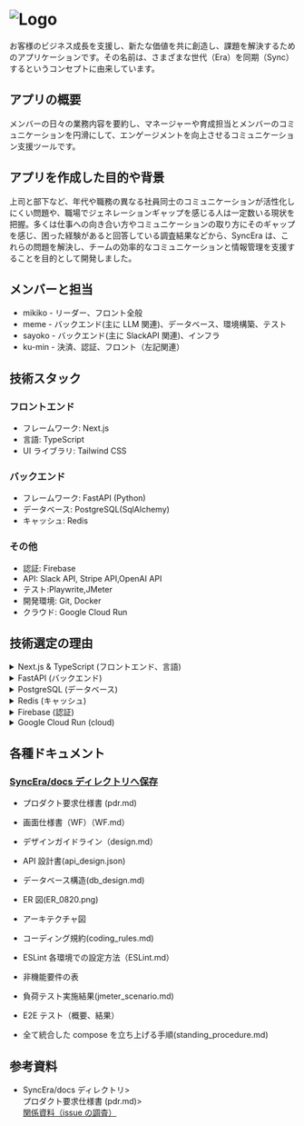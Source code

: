 # ![Logo](https://github.com/ms-engineer-bc24-06/SyncEra/blob/readme/versionup/docs/img/white_1.png)

お客様のビジネス成長を支援し、新たな価値を共に創造し、課題を解決するためのアプリケーションです。その名前は、さまざまな世代（Era）を同期（Sync）するというコンセプトに由来しています。

## アプリの概要

メンバーの日々の業務内容を要約し、マネージャーや育成担当とメンバーのコミュニケーションを円滑にして、エンゲージメントを向上させるコミュニケーション支援ツールです。

## アプリを作成した目的や背景

上司と部下など、年代や職務の異なる社員同士のコミュニケーションが活性化しにくい問題や、職場でジェネレーションギャップを感じる人は一定数いる現状を把握。多くは仕事への向き合い方やコミュニケーションの取り方にそのギャップを感じ、困った経験があると回答している調査結果などから、SyncEra は、これらの問題を解決し、チームの効率的なコミュニケーションと情報管理を支援することを目的として開発しました。

## メンバーと担当

- mikiko - リーダー、フロント全般
- meme - バックエンド(主に LLM 関連)、データベース、環境構築、テスト
- sayoko - バックエンド(主に SlackAPI 関連)、インフラ
- ku-min - 決済、認証、フロント（左記関連）

## 技術スタック

### フロントエンド

- フレームワーク: Next.js
- 言語: TypeScript
- UI ライブラリ: Tailwind CSS

### バックエンド

- フレームワーク: FastAPI (Python)
- データベース: PostgreSQL(SqlAlchemy)
- キャッシュ: Redis

### その他

- 認証: Firebase
- API: Slack API, Stripe API,OpenAI API
- テスト:Playwrite,JMeter
- 開発環境: Git, Docker
- クラウド: Google Cloud Run

## 技術選定の理由

<details>
  <summary> Next.js & TypeScript (フロントエンド、言語)</summary>

- 類似技術との比較
  | 特徴 | Next.js (App Router) | Next.js (Pages Router) | React |
  | --------------------------- | -------------------------- | ---------------------- | -------------- |
  | 最新の React 機能サポート | 完全サポート | 部分的サポート | 基本サポート |
  | ルーティング | **ファイルベースで直感的** | ファイルベース | 追加設定が必要 |
  | レイアウト管理 | **容易** | やや複雑 | 追加設定が必要 |
  | ローディング状態管理 | **容易** | やや複雑 | 追加設定が必要 |
  | エコシステム | 発展途上 | 成熟 | 非常に成熟 |
  | SSR と SPA の両立 | 容易 | 容易 | 追加設定が必要 |
  | プロジェクト構造 | やや複雑 | シンプル | 自由度が高い |
  | 従来の React 概念との互換性 | やや低い | 高い | 完全互換 |
  | カスタマイズ性 | 高い | 高い | 非常に高い |
  | サードパーティライブラリ | 一部制限あり | 豊富 | 非常に豊富 |
  | 初期構築時間 | 中程度 | 短い | 長い |

      <aside>
      💡 SyncEraでは、以下の理由からNext.js (App Router)を選択：

      Next.js (App Router)は、比較的導入されてまだ数年（Next.js 13 のリリースで導入：2022 年 10 月）と日が浅いが、Next.js (App Router)の直感的にファイルベースのルーティングができることと共通の UI 要素（ヘッダー、フッターなど）を複数のページで再利用などのレイアウト管理が可能なため、将来的にアプリを拡張性した場合にも対応できたり、開発を効率化できると思い選択しました。
      </aside></details>

  <details><summary>
  Python (バックエンド言語)</summary>

- 類似技術との比較
  | 特徴 | Python | TypeScript |
  | ----------------------------------- | ------------------------------------- | ------------------------------ |
  | 読みやすさ | **非常に高い** | 高い |
  | 開発速度 | **速い** | やや遅い |
  | 型安全性 | 動的型付け（型ヒントあり） | 静的型付け |
  | 大規模アプリケーション適性 | 中程度 | 高い |
  | データサイエンス/機械学習ライブラリ | **非常に充実** | 限定的 |
  | データ処理ライブラリ | **豊富（例：Pandas, NumPy）** | 少ない |
  | Web 開発フレームワーク | **豊富（Django, Flask, FastAPI 等）** | 豊富（Angular, React, Vue 等） |
  | 実行環境 | サーバーサイド中心 | ブラウザ・サーバーサイド両方 |
  | コンパイル/インタープリト | インタープリタ言語 | トランスパイル言語 |
  | エコシステム | 非常に大きい | 大きい、成長中 |
    <aside>
    💡 SyncEraでは、以下の理由からPythonを選択：
    
    SyncEraでは、LLM（自然言語処理）やSlackAPIから取得したデータの分析について重要な部分をもつアプリなため、データ処理分野で処理能力の高いPythonが適していると判断しました。
    また、将来的に、ユーザー行動の予測分析などを行うことも想定して、高度な分析や予測機能の実装を拡張できるのではないかと思いPythonと選択しました。
    
    </aside></details>

<details> <summary>FastAPI (バックエンド)</summary>

- 類似技術との比較
  | 特徴 | FastAPI | Flask | Django |
  | -------------------------- | ------------ | ------------------ | ---------- |
  | 非同期処理 | 強力 | 限定的 | 限定的 |
  | パフォーマンス | 高速 | 中程度 | 中程度 |
  | 自動ドキュメント生成 | あり | なし | 限定的 |
  | 軽量性 | 軽量 | 非常に軽量 | 重量級 |
  | 柔軟性 | 高い | 非常に高い | 中程度 |
  | 大規模アプリケーション対応 | 対応可能 | 追加設定が必要 | 優れている |
  | 機能の豊富さ | 中程度 | 最小限 | 非常に豊富 |
  | 学習曲線 | 緩やか | 非常に緩やか | 急 |
  | プロジェクト構造 | 自由度が高い | 自由度が非常に高い | 規約が厳格 |
  | コミュニティサポート | 成長中 | 豊富 | 非常に豊富 |
    <aside>
    💡 SyncEraでは、以下の理由からFastAPIを選択：
    
    FastAPIを選択した主な理由は、主には非同期処理のサポート がある点
    SyncEraでは、Slackからのリアルタイムデータ取得や、クライアントへの非同期レスポンスとOpenAI_APIも使用していて、非同期的な処理が多く必要となるため、FastAPIが、SyncEraのアプリ開発の要件に適していると考え選択しました。
    </aside></details>

<details> <summary>PostgreSQL (データベース)</summary>

- 類似技術との比較
  | 特徴 | PostgreSQL | MySQL | MongoDB (NoSQL) |
  | -------------------- | ---------------------- | ---------------------- | ---------------------- |
  | データモデル | リレーショナル | リレーショナル | ドキュメント指向 |
  | 拡張性 | 高度な拡張性 | 中程度の拡張性 | 高い拡張性 |
  | 複雑なクエリ処理 | 優れている | 標準的 | 制限あり |
  | JSON 対応 | サポート | 部分的サポート | ネイティブサポート |
  | トランザクション処理 | 堅牢 | 堅牢 | 制限あり |
  | データ整合性 | 高 | 高 | 柔軟 |
  | 大規模データ処理 | 優れている | 標準的 | 優れている |
  | スケーラビリティ | 垂直スケーリングに強い | 垂直スケーリングに強い | 水平スケーリングが容易 |
  | コミュニティサポート | 豊富 | 非常に豊富 | 豊富 |
  | 設定・最適化 | やや複雑 | 比較的容易 | 比較的容易 |
  | 非構造化データ処理 | 対応可能 | 制限あり | 非常に適している |
    <aside>
    💡 SyncEraでは、以下の理由からPostgreSQLを選択：
    
    **MongoDBのようなNoSQLソリューションも検討しましたが、SyncEraのデータモデルは比較的構造化されており、リレーショナルデータベースの利点を活かせることと、**Slackからのデータやアンケートの回答など、半構造化データを扱うため、**PostgreSQLのJSON対応により、必要に応じて柔軟なデータ構造も実現できると判断し選択しました**。
    
    </aside></details>

<details> <summary>Redis (キャッシュ)</summary>

- 類似技術との比較
  | 特徴 | Redis | Memcached（メムキャッシュド） |
  | --------------------------------------------------------------------------------------------------------------------------------- | ------------------------------------------------------------------------------------------------------------------------------------------------ | ---------------------------------------------- |
  | データ構造 |
  | 扱えるデータの形式や種類 | キー・バリュー（単純な値の保存）、リスト（順序付きのデータ集合）、セット（重複のないデータ集合）、ハッシュ（ブジェクトのような構造化データ）など | キー・バリューのみ |
  | 持続性 | サポート | 非サポート |
  | スケーリング |
  | システムの処理能力を拡張する能力 | クラスタリング対応 |
  | ※複数のサーバーにデータを分散させること。システム全体の処理能力を向上させることができます。 | 一部サポート |
  | 機能 | 多機能 |
  | Redis は基本的なキャッシュ機能以外にも、パブリッシュ/サブスクライブ、トランザクション、Lua スクリプティングなど、多様な機能を提供 | シンプル |
  | 使用例 | セッション管理、キュー管理、リアルタイム分析など | シンプルなデータキャッシュ |
  | データサイズ制限 | **データサイズに制限なし** | 1MB 以下が推奨 |
  | 利用例 | ソーシャルネットワーキングアプリ、e コマースサイト、リアルタイムデータ処理 | ウェブキャッシュ、セッションストア |
  | 開発言語バインディング | 多言語対応（Python, Ruby, Java, C, C++, etc.） | 多言語対応（Python, Ruby, Java, C, C++, etc.） |

<aside>
💡 SyncEraでは、以下の理由からRedisを選択：

Redis はリストやセットなど、複数のデータ構造をサポートしていて、リアルタイムなデータ処理、複雑なデータ構造の扱いが可能なため、SyncEra のアプリ開発で機体している高速なレスポンスとスケーラビリティ（ソフトウェアの拡張性に柔軟に対応）を満たしていると思い選択。そのほか、基本的なキャッシュ機能以外にもトランザクションなどの機能が提供されており、将来的な機能拡張にも柔軟に対応できる点も選択理由です。

</aside></details>

<details> <summary>Firebase (認証)</summary>

- 類似技術との比較
  | 特徴 | Firebase Authentication | Auth0 | AWS Cognito | カスタム実装 |
  | -------------------- | ----------------------- | ------------------------ | -------------- | ------------ |
  | セットアップの容易さ | **非常に簡単** | 簡単 | やや複雑 | 複雑 |
  | 多要素認証 | サポート | 高度なサポート | サポート | 要実装 |
  | ソーシャルログイン | 多数対応 | 多数対応 | 一部対応 | 要実装 |
  | カスタマイズ性 | 中程度 | 高い | 高い | 非常に高い |
  | スケーラビリティ | 高い | 非常に高い | 非常に高い | 要設計 |
  | コスト | **無料枠あり、従量制** | 比較的高価 | 使用量に応じて | 初期コスト高 |
  | クライアント SDK | 充実 | 充実 | 充実 | 要実装 |
  | バックエンド連携 | **Google Cloud 連携** | 多様なインテグレーション | AWS 連携 | 完全自由 |
  | セキュリティ | **高い** | 非常に高い | 高い | 要設計・実装 |
  | ドキュメンテーション | 豊富 | 非常に豊富 | 豊富 | N/A |
    <aside>
    💡 SyncEraでは、以下の理由からFirebaseを選択：
    
    1. SMSやメールの多要素認証やGoogle、Twitterを利用してログインを利用できる機能が標準で提供されて
    2. コストは、初期段階では無料枠で開発が進められ、成長に応じて柔軟にスケールアップ可能
    3. 将来的なバックエンドサービスの拡張を見据えると、Cloud Functions、Cloud Storage、Firestore等との連携が容易でGoogle Cloud Platformの他のサービスとの統合ができ、セキュリティ機能（DDoS保護、暗号化等）が高い。
    4. 将来的にモバイルアプリを開発する際にも同じ認証基盤を利用できる。
    
    SyncEraへの利点: バックエンドサービスの拡張や、データ分析、機械学習機能の追加など、将来的な機能拡張を見据えた際に、統合された環境で開発を進められ、
    
    アプリの現在の要件（迅速な開発、基本的な認証機能）と将来の成長（スケーラビリティ、高度なセキュリティ要件）の両方に対応できると判断し選択。
    
    </aside></details>

<details> <summary>Google Cloud Run (cloud) </summary>

- 類似技術との比較
  | **項目** | **Google Cloud Run** | **AWS (ECS, Lambda, etc.)** |
  | -------------------------- | ---------------------------------------------------------------------------------------------- | ------------------------------------------------------------------------------------------------------- |
  | **デプロイの簡便さ** | ◎ 非常に簡単。サーバーレスで自動デプロイが可能。GitHub との連携もシームレス。 | △ 比較的複雑。ECS や Lambda など複数の選択肢があり、設定がやや手間。 |
  | **スケーリング** | ◎ 自動スケーリングがデフォルトで設定されており、トラフィックに応じて自動調整。 | ○ スケーリングは可能だが、設定やチューニングが必要。ECS では Fargate がサーバーレススケーリングを提供。 |
  | **コスト効率** | ◎ アイドル時はゼロインスタンスでコストが発生しない。従量課金制で予測しやすい。 | △ 従量課金だが、スケーリングやリソース追加時にコストが複雑になりがち。 |
  | **学習コスト** | ◎ 低い。シンプルな設定で初心者向けのチュートリアルが豊富。 | △ 高い。多機能で柔軟だが、初心者には学習に時間がかかる可能性あり。 |
  | **Firebase との統合** | ◎ 非常にスムーズ。Google のサービス同士での連携が容易。 | △ AWS は Firebase の代替サービス（Cognito など）を使用。連携に工夫が必要。 |
  | **コンテナサポート** | ○ Docker コンテナをネイティブサポート。コンテナをそのままデプロイ可能。docker-compose は不可。 | △ Docker コンテナを ECS や EKS でサポートしているが、設定が複雑。 |
  | **インフラ管理** | ◎ サーバーレスでインフラ管理の負担がほぼない。 | △ ECS や EC2 の場合、インフラ管理が必要。Lambda はサーバーレス。 |
  | **ネットワーク管理** | ○ デフォルトで簡素なネットワーク管理。高度なネットワーク設定は手間がかかる。 | ◎ AWS VPC を使用して細かいネットワーク管理が可能。柔軟性が高い。 |
  | **Redis との統合** | ○ Google Cloud Memorystore を使用。設定が必要だが可能。 | ◎ Amazon ElastiCache で Redis が簡単に利用可能。 |
  | **PostgreSQL との統合** | ○ Cloud SQL を使用して PostgreSQL と連携。VPC コネクタが必要な場合もあり。 | ◎ RDS を使用して PostgreSQL とシームレスに連携可能。 |
  | **セキュリティ** | ○ Google Cloud IAM で簡単にアクセス制御が可能。Google のセキュリティ基準を利用。 | ◎ AWS IAM で強力なアクセス制御が可能。細かい設定が必要。 |
  | **初期設定の手間** | ◎ 非常に少ない。デフォルトで多くの機能が自動化。 | △ 初期設定に時間がかかる場合があり、学習曲線がある。 |
  | **サポートとドキュメント** | ◎ Google Cloud の豊富な初心者向けドキュメントが揃っている。 | ○ AWS のドキュメントは充実しているが、初心者には難解な部分が多い。 |
    <aside>
    💡 SyncEraでは、以下の理由からGoogle Cloud Runを選択：
    
    主に、AWSと比較したところ、デプロイが簡便にできるところや、システムの処理能力を需要に応じて拡張するこスケーリングが自動で設定されていること、そのほか、コスト効率やFirebase統合の面で優れている点が、
    
    今回のアプリ開発（開発サイクルが短期間とチームの技術スキルレベル）にマッチしていると考え選定。
    </aside></details>

## 各種ドキュメント

### [SyncEra/docs ディレクトリへ保存](https://github.com/ms-engineer-bc24-06/SyncEra/tree/readme/versionup/docs)

- プロダクト要求仕様書 (pdr.md)
- 画面仕様書（WF）（WF.md）
- デザインガイドライン（design.md）
- API 設計書(api_design.json)
- データベース構造(db_design.md)
- ER 図(ER_0820.png)
- アーキテクチャ図
- コーディング規約(coding_rules.md)
- ESLint 各環境での設定方法（ESLint.md）
- 非機能要件の表
- 負荷テスト実施結果(jmeter_scenario.md)
- E2E テスト（概要、結果）

- 全て統合した compose を立ち上げる手順(standing_procedure.md)

## 参考資料

- SyncEra/docs ディレクトリ><br>
  プロダクト要求仕様書 (pdr.md)><br>[関係資料（issue の調査）](https://github.com/ms-engineer-bc24-06/SyncEra/tree/readme/versionup/docs/pdr.md)

